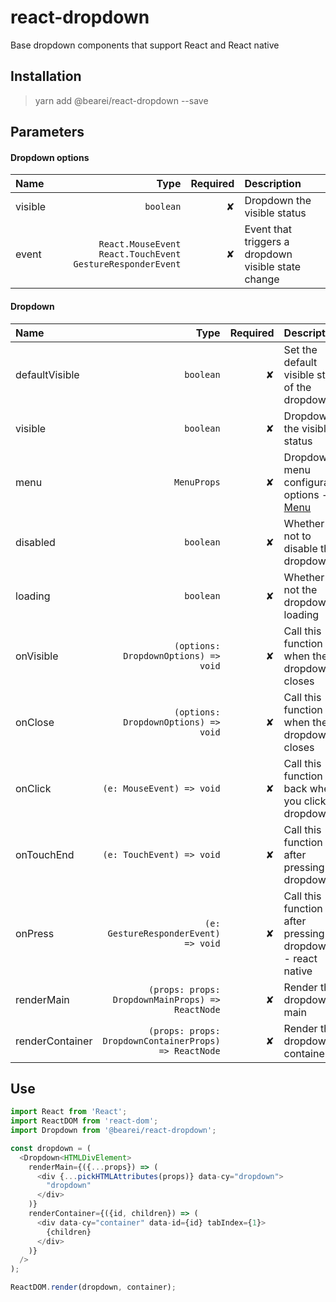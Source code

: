 # react-dropdown

Base dropdown components that support React and React native

## Installation

> yarn add @bearei/react-dropdown --save

## Parameters

#### Dropdown options

| Name | Type | Required | Description |
| :-- | --: | --: | :-- |
| visible | `boolean` | ✘ | Dropdown the visible status |
| event | `React.MouseEvent` `React.TouchEvent` `GestureResponderEvent` | ✘ | Event that triggers a dropdown visible state change |

#### Dropdown

| Name | Type | Required | Description |
| :-- | --: | --: | :-- |
| defaultVisible | `boolean` | ✘ | Set the default visible state of the dropdown |
| visible | `boolean` | ✘ | Dropdown the visible status |
| menu | `MenuProps` | ✘ | Dropdown menu configuration options -- [Menu](https://github.com/bear-ei/react-menu) |
| disabled | `boolean` | ✘ | Whether or not to disable the dropdown |
| loading | `boolean` | ✘ | Whether or not the dropdown is loading |
| onVisible | `(options: DropdownOptions) => void` | ✘ | Call this function when the dropdown closes |
| onClose | `(options: DropdownOptions) => void` | ✘ | Call this function when the dropdown closes |
| onClick | `(e: MouseEvent) => void` | ✘ | Call this function back when you click the dropdown |
| onTouchEnd | `(e: TouchEvent) => void` | ✘ | Call this function after pressing the dropdown |
| onPress | `(e: GestureResponderEvent) => void` | ✘ | Call this function after pressing the dropdown -- react native |
| renderMain | `(props: props: DropdownMainProps) => ReactNode` | ✘ | Render the dropdown main |
| renderContainer | `(props: props: DropdownContainerProps) => ReactNode` | ✘ | Render the dropdown container |

## Use

```typescript
import React from 'React';
import ReactDOM from 'react-dom';
import Dropdown from '@bearei/react-dropdown';

const dropdown = (
  <Dropdown<HTMLDivElement>
    renderMain={({...props}) => (
      <div {...pickHTMLAttributes(props)} data-cy="dropdown">
        "dropdown"
      </div>
    )}
    renderContainer={({id, children}) => (
      <div data-cy="container" data-id={id} tabIndex={1}>
        {children}
      </div>
    )}
  />
);

ReactDOM.render(dropdown, container);
```
